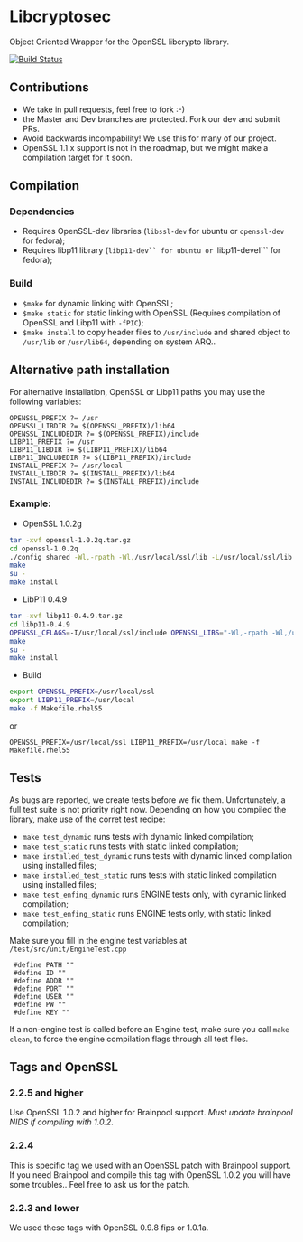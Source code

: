 Libcryptosec
===========
Object Oriented Wrapper for the OpenSSL libcrypto library. 

[![Build Status](https://travis-ci.org/LabSEC/libcryptosec.svg?branch=master)](https://travis-ci.org/LabSEC/libcryptosec)

## Contributions

* We take in pull requests, feel free to fork :-)
* the Master and Dev branches are protected. Fork our dev and submit PRs.
* Avoid backwards incompability! We use this for many of our project.
* OpenSSL 1.1.x support is not in the roadmap, but we might make a compilation target for it soon.


## Compilation

### Dependencies

* Requires OpenSSL-dev libraries (```libssl-dev``` for ubuntu or ```openssl-dev``` for fedora);
* Requires libp11 library (```libp11-dev`` for ubuntu or ```libp11-devel``` for fedora);

### Build
* ```$make``` for dynamic linking with OpenSSL;
* ```$make static``` for static linking with OpenSSL (Requires compilation of OpenSSL and Libp11 with ```-fPIC```); 
* ```$make install``` to copy header files to ```/usr/include``` and shared object to ```/usr/lib``` or ```/usr/lib64```, depending on system ARQ..

## Alternative path installation

For alternative installation, OpenSSL or Libp11 paths you may use the following variables:

```
OPENSSL_PREFIX ?= /usr
OPENSSL_LIBDIR ?= $(OPENSSL_PREFIX)/lib64
OPENSSL_INCLUDEDIR ?= $(OPENSSL_PREFIX)/include
LIBP11_PREFIX ?= /usr
LIBP11_LIBDIR ?= $(LIBP11_PREFIX)/lib64
LIBP11_INCLUDEDIR ?= $(LIBP11_PREFIX)/include
INSTALL_PREFIX ?= /usr/local
INSTALL_LIBDIR ?= $(INSTALL_PREFIX)/lib64
INSTALL_INCLUDEDIR ?= $(INSTALL_PREFIX)/include
```

### Example:

* OpenSSL 1.0.2g

```bash
tar -xvf openssl-1.0.2q.tar.gz
cd openssl-1.0.2q
./config shared -Wl,-rpath -Wl,/usr/local/ssl/lib -L/usr/local/ssl/lib -I/usr/local/ssl/include
make
su -
make install
```

* LibP11 0.4.9

```bash
tar -xvf libp11-0.4.9.tar.gz
cd libp11-0.4.9
OPENSSL_CFLAGS=-I/usr/local/ssl/include OPENSSL_LIBS="-Wl,-rpath -Wl,/usr/local/ssl/lib -L/usr/local/ssl/lib -lcrypto -ldl -lz" ./configure
make
su -
make install
```

* Build

```bash
export OPENSSL_PREFIX=/usr/local/ssl
export LIBP11_PREFIX=/usr/local
make -f Makefile.rhel55
```

or

`OPENSSL_PREFIX=/usr/local/ssl LIBP11_PREFIX=/usr/local make -f Makefile.rhel55`

## Tests

As bugs are reported, we create tests before we fix them. Unfortunately, a full test suite is not priority right now.
Depending on how you compiled the library, make use of the corret test recipe:

* ```make test_dynamic``` runs tests with dynamic linked compilation;
* ```make test_static``` runs tests with static linked compilation;
* ```make installed_test_dynamic``` runs tests with dynamic linked compilation using installed files;
* ```make installed_test_static``` runs tests with static linked compilation using installed files;
* ```make test_enfing_dynamic``` runs ENGINE tests only, with dynamic linked compilation;
* ```make test_enfing_static``` runs ENGINE tests only, with static linked compilation;

Make sure you fill in the engine test variables at ```/test/src/unit/EngineTest.cpp```

```
 #define PATH ""
 #define ID ""
 #define ADDR ""
 #define PORT ""
 #define USER ""
 #define PW ""
 #define KEY ""
```

If a non-engine test is called before an Engine test, make sure you call ```make clean```, to force the engine compilation flags through all test files.



## Tags and OpenSSL

### 2.2.5 and higher
Use OpenSSL 1.0.2 and higher for Brainpool support.
*Must update brainpool NIDS if compiling with 1.0.2*.

### 2.2.4
This is specific tag we used with an OpenSSL patch
with Brainpool support. If you need Brainpool and
compile this tag with OpenSSL 1.0.2 you will have
some troubles.. Feel free to ask us for the patch.

### 2.2.3 and lower
We used these tags with OpenSSL 0.9.8 fips or 1.0.1a.
